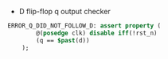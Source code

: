
* D flip-flop q output checker
```systemverilog
ERROR_Q_DID_NOT_FOLLOW_D: assert property ( 
        @(posedge clk) disable iff(!rst_n) 
        (q == $past(d)) 
    );
```
